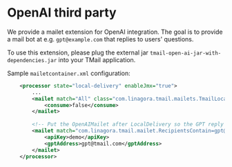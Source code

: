 # OpenAI third party

We provide a mailet extension for OpenAI integration. The goal is to provide a mail bot at e.g. `gpt@example.com` that replies to users' questions.

To use this extension, please plug the external jar `tmail-open-ai-jar-with-dependencies.jar` into your TMail application.

Sample `mailetcontainer.xml` configuration:

```xml
    <processor state="local-delivery" enableJmx="true">
        ...
        <mailet match="All" class="com.linagora.tmail.mailets.TmailLocalDelivery">
            <consume>false</consume>
        </mailet>
    
        <!-- Put the OpenAIMailet after LocalDelivery so the GPT reply would come after the asking question -->
        <mailet match="com.linagora.tmail.mailet.RecipientsContain=gpt@tmail.com" class="com.linagora.tmail.mailet.OpenAIMailet">
            <apiKey>demo</apiKey>
            <gptAddress>gpt@tmail.com</gptAddress>
        </mailet>
    </processor>
```